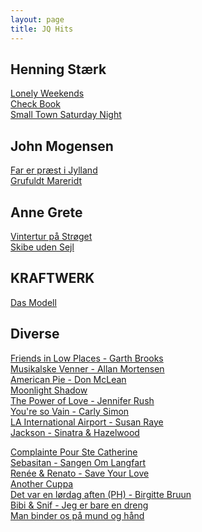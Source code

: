 ```yaml
---
layout: page
title: JQ Hits
---
```


Henning Stærk
----
[Lonely Weekends](https://youtu.be/fKK7dkpeDqQ)  
[Check Book](https://youtu.be/bjNK1MYUquE)  
[Small Town Saturday Night](https://youtu.be/n7bd2MBfa2M)  

John Mogensen
----
[Far er præst i Jylland](https://youtu.be/C0gpflbHWFw)  
[Grufuldt Mareridt](https://youtu.be/PxYdeuqUU-k)  

Anne Grete
----
[Vintertur på Strøget](https://youtu.be/h9Fk3o9wSzU)  
[Skibe uden Sejl](https://youtu.be/HgIm4uKaXZU)  

KRAFTWERK
----
[Das Modell](https://youtu.be/o0iga1eNgvA)  

Diverse
----
[Friends in Low Places - Garth Brooks](https://youtu.be/p0_der_5hRM)  
[Musikalske Venner - Allan Mortensen](https://youtu.be/HauQSSE6_MQ)  
[American Pie - Don McLean](https://youtu.be/ngDJIjbAvz4)  
[Moonlight Shadow](https://youtu.be/e80qhyovOnA)  
[The Power of Love - Jennifer Rush](https://youtu.be/b_zHQ6kFuQ0)  
[You're so Vain - Carly Simon](https://youtu.be/cleCtBP0o5Y)  
[LA International Airport - Susan Raye](https://youtu.be/Aj8f30Iguw0)  
[Jackson - Sinatra & Hazelwood](https://youtu.be/rnkuRQ8tjIE)  

[Complainte Pour Ste Catherine](https://youtu.be/XP8S249NxtI)  
[Sebasitan - Sangen Om Langfart](https://youtu.be/gvCw45KzhTE)  
[Renée & Renato - Save Your Love](https://youtu.be/m7EnYrW0oQM)  
[Another Cuppa](https://youtu.be/J4MsW1s0fNE)  
[Det var en lørdag aften (PH) - Birgitte Bruun](https://www.youtube.com/watch?v=p4IewCYM7OA)  
[Bibi & Snif - Jeg er bare en dreng](https://www.youtube.com/watch?v=dTI2WbsNraU)  
[Man binder os på mund og hånd](https://www.youtube.com/watch?v=FVJHZT6YR3E)  

